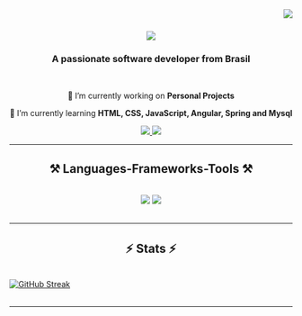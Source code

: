<img align="right" src="https://visitor-badge.laobi.icu/badge?page_id=HigorMenz.HigorMenz" />

<h1 align="center">
    <img src="https://readme-typing-svg.herokuapp.com/?font=Righteous&size=35&center=true&vCenter=true&width=500&height=70&duration=4000&lines=Hi+There!+👋;+I'm+Higor+Menzinger!;" />
</h1>

<h3 align="center">A passionate software developer from Brasil</h3>

<br/>

<div align="center">
 
 🔭 I’m currently working on **Personal Projects**
 
 🌱 I’m currently learning **HTML, CSS, JavaScript, Angular, Spring and Mysql**

 </div>
 
<div align="center"> 
  <a href="mailto:higormenzinger1997@gmail.com">
    <img src="https://img.shields.io/badge/Gmail-333333?style=for-the-badge&logo=gmail&logoColor=red" />
  </a>
  <a href="https://linkedin.com/in/Higor-Menzinger" target="_blank">
    <img src="https://img.shields.io/badge/LinkedIn-0077B5?style=for-the-badge&logo=linkedin&logoColor=white" target="_blank" />
  </a>
</div>

 <hr/>
 
<h2 align="center">⚒️ Languages-Frameworks-Tools ⚒️</h2>
<br/>
<div align="center">
    <img src="https://skillicons.dev/icons?i=html,css,vscode,github," />
    <img src="https://skillicons.dev/icons?i=javascript,typescript,firebase,java,mysql" /><br>
</div>

<br/>

<hr/>

<h2 align="center">⚡ Stats ⚡</h2>
<br>
<a href="https://git.io/streak-stats"><img align="center" src="https://github-readme-streak-stats.herokuapp.com?user=HigorMenz&theme=highcontrast&border_radius=3.8" alt="GitHub Streak" /></a>
<br/><br/>

<hr/>


